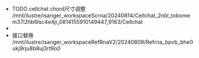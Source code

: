 - TODO cellchat chord尺寸调整 /mnt/ilustre/isanger_workspaceScrna/20240814/Cellchat_2nbl_tobomem37l2hb6lsc4e4ji_0814155910149447_9163/Cellchat
-
- 接口替换
  /mnt/ilustre/isanger_workspaceRefRnaV2/20240809/Refrna_bpvb_bhe0ukj9rju8b8uj3rt9o0